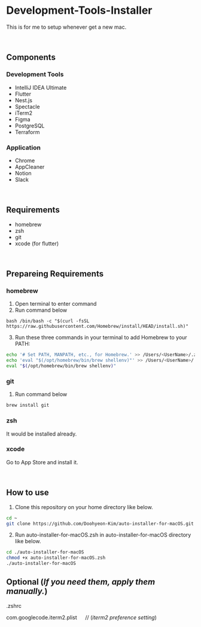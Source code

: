 # Development-Tools-Installer

This is for me to setup whenever get a new mac.

<br>

## Components

### Development Tools
- IntelliJ IDEA Ultimate
- Flutter
- Nest.js
- Spectacle
- iTerm2
- Figma
- PostgreSQL
- Terraform

### Application
- Chrome
- AppCleaner
- Notion
- Slack

<br>

## Requirements

- homebrew
- zsh
- git
- xcode (for flutter)

<br>

## Prepareing Requirements
### homebrew
1. Open terminal to enter command
2. Run command below

```bash /bin/bash -c "$(curl -fsSL https://raw.githubusercontent.com/Homebrew/install/HEAD/install.sh)" ```

3. Run these three commands in your terminal to add Homebrew to your PATH:
``` bash
echo '# Set PATH, MANPATH, etc., for Homebrew.' >> /Users/<UserName>/.zprofile ## You can skip this.
echo 'eval "$(/opt/homebrew/bin/brew shellenv)"' >> /Users/<UserName>/.zprofile
eval "$(/opt/homebrew/bin/brew shellenv)"
```

### git
1. Run command below
```bash
brew install git
```

### zsh
It would be installed already.

### xcode
Go to App Store and install it.

<br>

## How to use

1. Clone this repository on your home directory like below.

``` bash 
cd ~
git clone https://github.com/Doohyeon-Kim/auto-installer-for-macOS.git
```

2. Run auto-installer-for-macOS.zsh in auto-installer-for-macOS directory like below.

``` bash
cd ./auto-installer-for-macOS
chmod +x auto-installer-for-macOS.zsh
./auto-installer-for-macOS
```


## Optional (*If you need them, apply them manually.*)

.zshrc

com.googlecode.iterm2.plist &emsp; // (*iterm2 preference setting*)

